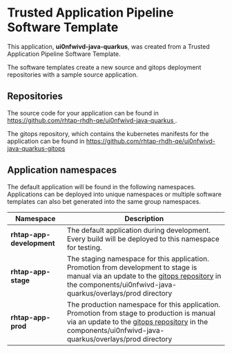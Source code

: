 # Trusted Application Pipeline Software Template

This application, **ui0nfwivd-java-quarkus**, was created from a Trusted Application Pipeline Software Template.

The software templates create a new source and gitops deployment repositories with a sample source application. 

## Repositories

The source code for your application can be found in [https://github.com/rhtap-rhdh-qe/ui0nfwivd-java-quarkus ](https://github.com/rhtap-rhdh-qe/ui0nfwivd-java-quarkus ).
 
The gitops repository, which contains the kubernetes manifests for the application can be found in 
[https://github.com/rhtap-rhdh-qe/ui0nfwivd-java-quarkus-gitops ](https://github.com/rhtap-rhdh-qe/ui0nfwivd-java-quarkus-gitops ) 

## Application namespaces 

The default application will be found in the following namespaces. Applications can be deployed into unique namespaces or multiple software templates can also bet generated into the same group namespaces.  

|  Namespace   |  Description   |  
| -------- | -------- |   
| **rhtap-app-development** | The default application during development. Every build will be deployed to this namespace for testing. | 
| **rhtap-app-stage** | The staging namespace for this application. Promotion from development to stage is manual via an update to the [gitops repository](https://github.com/rhtap-rhdh-qe/ui0nfwivd-java-quarkus-gitops ) in the components/ui0nfwivd-java-quarkus/overlays/prod directory |  
| **rhtap-app-prod** | The production namespace for this application. Promotion from stage to production is manual via an update to the [gitops repository](https://github.com/rhtap-rhdh-qe/ui0nfwivd-java-quarkus-gitops ) in the components/ui0nfwivd-java-quarkus/overlays/prod directory | 